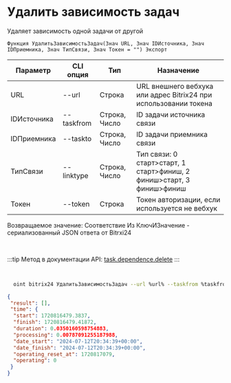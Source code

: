 ﻿---
sidebar_position: 24
---

# Удалить зависимость задач
 Удаляет зависимость одной задачи от другой



`Функция УдалитьЗависимостьЗадач(Знач URL, Знач IDИсточника, Знач IDПриемника, Знач ТипСвязи, Знач Токен = "") Экспорт`

  | Параметр | CLI опция | Тип | Назначение |
  |-|-|-|-|
  | URL | --url | Строка | URL внешнего вебхука или адрес Bitrix24 при использовании токена |
  | IDИсточника | --taskfrom | Строка, Число | ID задачи источника связи |
  | IDПриемника | --taskto | Строка, Число | ID задачи приемника связи |
  | ТипСвязи | --linktype | Строка, Число | Тип связи: 0 старт>старт, 1 старт>финиш, 2 финиш>старт, 3 финиш>финиш |
  | Токен | --token | Строка | Токен авторизации, если используется не вебхук |

  
  Возвращаемое значение:   Соответствие Из КлючИЗначение - сериализованный JSON ответа от Bitrxi24

<br/>

:::tip
Метод в документации API: [task.dependence.delete](https://dev.1c-bitrix.ru/rest_help/tasks/task/dependence/task_dependence_delete.php)
:::
<br/>


```bsl title="Пример кода"

```
        


```sh title="Пример команды CLI"
    
  oint bitrix24 УдалитьЗависимостьЗадач --url %url% --taskfrom %taskfrom% --taskto %taskto% --linktype %linktype% --token %token%

```

```json title="Результат"
{
 "result": [],
 "time": {
  "start": 1720816479.3837,
  "finish": 1720816479.41872,
  "duration": 0.0350160598754883,
  "processing": 0.00787091255187988,
  "date_start": "2024-07-12T20:34:39+00:00",
  "date_finish": "2024-07-12T20:34:39+00:00",
  "operating_reset_at": 1720817079,
  "operating": 0
 }
}
```
